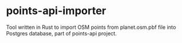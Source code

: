 points-api-importer
====

Tool written in Rust to import OSM points from planet.osm.pbf file into Postgres database, part of points-api project.
